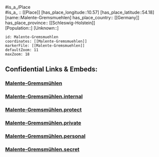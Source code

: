 ﻿---
location: [54.18,10.57] 
mapzoom: [7,12] 
mapmarker: city 
type: City
tags:
- geo/City


SpocWebEntityId: 32233
isDeleted: false
confidential: public

---
#is_a_/Place  
#is_a_ :: [[Place]] 
[has_place_longitude::10.57] 
[has_place_latitude::54.18] 
[name::Malente-Gremsmuehlen] 
has_place_country:: [[Germany]]  
has_place_province:: [[Schleswig-Holstein]]  
[Population::] 
[Unknown::] 


```leaflet
id: Malente-Gremsmuehlen
coordinates: [[Malente-Gremsmuehlen]] 
markerFile: [[Malente-Gremsmuehlen]] 
defaultZoom: 11 
maxZoom: 18
```


## Confidential Links & Embeds: 

### [Malente-Gremsmühlen](/_public/Earth/Continent/Europe/Europe~Central/Germany/Germany~West/Schleswig-Holstein/counties~SH/Ostholstein/cities~Ostholstein/Malente/Malente-Gremsmühlen.md) 

### [Malente-Gremsmühlen.internal](/_internal/Earth/Continent/Europe/Europe~Central/Germany/Germany~West/Schleswig-Holstein/counties~SH/Ostholstein/cities~Ostholstein/Malente/Malente-Gremsmühlen.internal.md) 

### [Malente-Gremsmühlen.protect](/_protect/Earth/Continent/Europe/Europe~Central/Germany/Germany~West/Schleswig-Holstein/counties~SH/Ostholstein/cities~Ostholstein/Malente/Malente-Gremsmühlen.protect.md) 

### [Malente-Gremsmühlen.private](/_private/Earth/Continent/Europe/Europe~Central/Germany/Germany~West/Schleswig-Holstein/counties~SH/Ostholstein/cities~Ostholstein/Malente/Malente-Gremsmühlen.private.md) 

### [Malente-Gremsmühlen.personal](/_personal/Earth/Continent/Europe/Europe~Central/Germany/Germany~West/Schleswig-Holstein/counties~SH/Ostholstein/cities~Ostholstein/Malente/Malente-Gremsmühlen.personal.md) 

### [Malente-Gremsmühlen.secret](/_secret/Earth/Continent/Europe/Europe~Central/Germany/Germany~West/Schleswig-Holstein/counties~SH/Ostholstein/cities~Ostholstein/Malente/Malente-Gremsmühlen.secret.md) 
